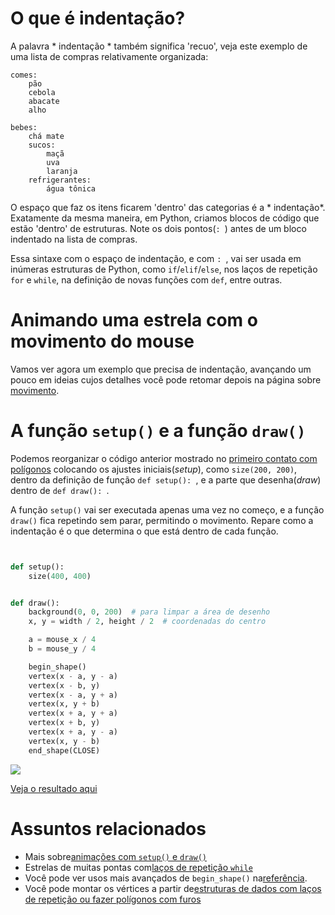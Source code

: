 # O que é indentação?

A palavra * indentação * também significa  'recuo',  veja este exemplo de uma lista de compras relativamente organizada:

```
comes:
    pão
    cebola
    abacate
    alho

bebes:
    chá mate
    sucos:
        maçã
        uva
        laranja
    refrigerantes:
        água tônica
```
O espaço que faz os itens ficarem 'dentro' das categorias é a * indentação*. Exatamente da mesma maneira, em Python, criamos blocos de código que estão 'dentro' de estruturas. Note os dois pontos(`: `) antes de um bloco indentado na lista de compras.

Essa sintaxe com o espaço de indentação, e com `: `, vai ser usada em inúmeras estruturas de Python, como `if`/`elif`/`else`,  nos laços de repetição `for` e `while`, na definição de novas funções com `def`, entre outras.

# Animando uma estrela com o movimento do mouse

Vamos ver agora um exemplo que precisa de indentação, avançando um pouco em ideias cujos detalhes você pode retomar depois na página sobre [movimento](movimento_py.md).

# A função `setup()` e a função `draw()`

Podemos reorganizar o código anterior mostrado no [primeiro contato com polígonos](poligonos_1.md) colocando os ajustes iniciais(*setup*), como  `size(200, 200)`, dentro da definição de função `def setup(): `, e a parte que desenha(*draw*) dentro de `def draw(): `.

A função `setup()` vai ser executada apenas uma vez no começo, e a função `draw()` fica repetindo sem parar, permitindo o movimento. Repare como a indentação é o que determina  o que está dentro de cada função.

```python


def setup():
    size(400, 400)


def draw():
    background(0, 0, 200)  # para limpar a área de desenho
    x, y = width / 2, height / 2  # coordenadas do centro

    a = mouse_x / 4
    b = mouse_y / 4

    begin_shape()
    vertex(x - a, y - a)
    vertex(x - b, y)
    vertex(x - a, y + a)
    vertex(x, y + b)
    vertex(x + a, y + a)
    vertex(x + b, y)
    vertex(x + a, y - a)
    vertex(x, y - b)
    end_shape(CLOSE)


```

<div id = "iframe_DIV" > <img src = "assets/estrela_indentacao.gif" > </div >

<a id="iframe_A" href="https://abav.lugaralgum.com/material-aulas/Processing-Python/assets/indentacao/">Veja o resultado aqui</a>

# Assuntos relacionados

- Mais sobre[animações com `setup()` e `draw()`](movimento_py.md)
- Estrelas de muitas pontas com[laços de repetição `while`](https://github.com/villares/material-aulas/blob/master/Processing-Python/while.md)
- Você pode ver usos mais avançados de `begin_shape()` na[referência](https://py.processing.org/reference/begin_shape.html).
- Você pode montar os vértices a partir de[estruturas de dados com laços de repetição ou fazer polígonos com furos](https://github.com/villares/material-aulas/blob/master/Processing-Python/poligonos_2.md)

